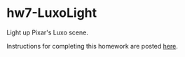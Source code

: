 # hw7-LuxoLight

Light up Pixar's Luxo scene.

Instructions for completing this homework are posted [here](https://csc-vu.github.io/classes/csc4300/hw/hw07-LuxoLight/hw7-instr.html). 
